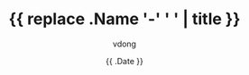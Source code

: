---
title: "{{ replace .Name '-' ' ' | title }}"
date: "{{ .Date }}"
draft: true
author: vdong
categories:
  - 生活
  - 技术
tags:
  - 日常
  - 折腾
typora-root-url: "..\\..\\..\\static"
---